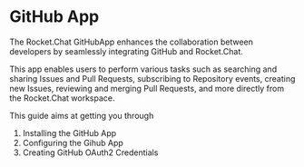 # GitHub App

The Rocket.Chat GitHubApp enhances the collaboration between developers by seamlessly integrating GitHub and Rocket.Chat.

This app enables users to perform various tasks such as searching and sharing Issues and Pull Requests, subscribing to Repository events, creating new Issues, reviewing and merging Pull Requests, and more directly from the Rocket.Chat workspace.

This guide aims at getting you through

1. Installing the GitHub App
2. Configuring the Gihub App
3. Creating GitHub OAuth2 Credentials
